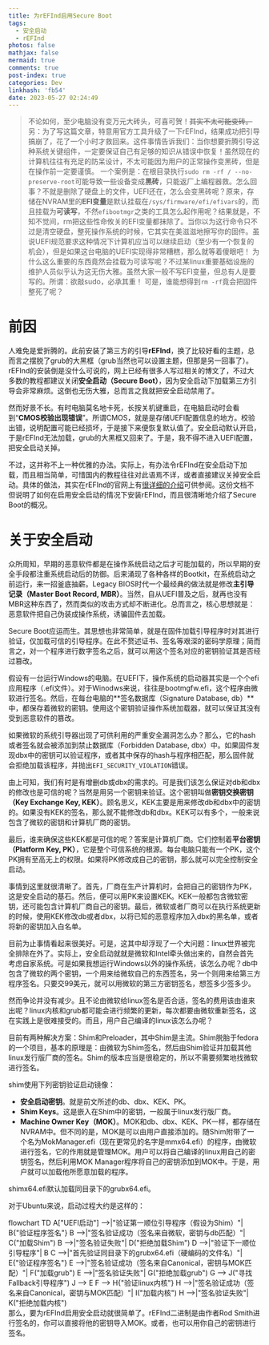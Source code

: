 ```yaml
---
title: 为rEFInd启用Secure Boot
tags:
  - 安全启动
  - rEFInd
photos: false
mathjax: false
mermaid: true
comments: true
post-index: true
categories: Dev
linkhash: 'fb54'
date: 2023-05-27 02:24:49
---
```


 > 不论如何，至少电脑没有变万元大砖头，可喜可贺！~~其实不太可能变砖。~~
 > 另：为了写这篇文章，特意用官方工具升级了一下rEFInd，结果成功把引导搞崩了，花了一个小时才救回来。这件事情告诉我们：当你想要折腾引导这种系统关键组件，一定要保证自己有足够的知识从错误中恢复！虽然现在的计算机往往有充足的防呆设计，不太可能因为用户的正常操作变黑砖，但是在操作前一定要谨慎。
 > 一个案例是：在根目录执行`sudo rm -rf / --no-preserve-root`可能导致一些设备变成**黑砖**，只能返厂上编程器救。怎么回事？不就是删除了硬盘上的文件，UEFI还在，怎么会变黑砖呢？原来，存储在NVRAM里的**EFI变量**是默认挂载在`/sys/firmware/efi/efivars`的，而且挂载为**可读写**，不然`efibootmgr`之类的工具怎么起作用呢？结果就是，不知不觉间，rm把这些性命攸关的EFI变量都抹除了。当你以为这行命令只不过是清空硬盘，整死操作系统的时候，它其实在美滋滋地擦写你的固件。虽说UEFI规范要求这种情况下计算机应当可以继续启动（至少有一个恢复的机会），但是如果这台电脑的UEFI实现得非常糟糕，那么就等着傻眼吧！
 > 为什么这么重要的东西竟然会挂载为可读写呢？不过<span title="systemd">某linux重要基础设施</span>的维护人员似乎认为这无伤大雅。虽然大家一般不写EFI变量，但总有人是要写的。所谓：欲敲sudo，必承其重！
 > 可是，谁能想得到`rm -rf`竟会把固件整死了呢？

# 前因

人难免是爱折腾的。此前安装了第三方的引导**rEFInd**，换了比较好看的主题，总而言之摆脱了grub的大黑框（grub当然也可以设置主题，但那是另一回事了）。rEFInd的安装倒是没什么可说的，网上已经有很多人写过相关的博文了，不过大多数的教程都建议关闭**安全启动（Secure Boot）**，因为安全启动下加载第三方引导会非常麻烦。这倒也无伤大雅，总而言之我就把安全启动禁用了。

然而好景不长。有时电脑莫名地卡死，长按关机键重启，在电脑启动时会看到“**CMOS校验出现错误**”。所谓CMOS，就是是存储UEFI配置信息的地方。校验出错，说明配置可能已经损坏，于是接下来便恢复默认值了。安全启动默认开启，于是rEFInd无法加载，grub的大黑框又回来了。于是，我不得不进入UEFI配置，把安全启动关掉。

不过，这并称不上一种优雅的办法。实际上，有办法令rEFInd在安全启动下加载，而且相当简单，可惜国内的教程往往对此语焉不详，或者直接建议关掉安全启动。具体的做法，其实在rEFInd的官网上有[很详细的介绍](https://www.rodsbooks.com/refind/secureboot.html)可供参阅。这份文档不但说明了如何在启用安全启动的情况下安装rEFInd，而且很清晰地介绍了Secure Boot的概况。

# 关于安全启动

众所周知，早期的恶意软件都是在操作系统启动之后才可能加载的，所以早期的安全手段都注重系统启动后的防御。后来涌现了各种各样的Bootkit，在系统启动之前运行，来一招釜底抽薪。Legacy BIOS时代一个最经典的做法就是修改**主引导记录（Master Boot Record, MBR）**。当然，自从UEFI普及之后，就再也没有MBR这种东西了，然而类似的攻击方式却不断进化。总而言之，核心思想就是：恶意软件把自己伪装成操作系统，诱骗固件去加载。

Secure Boot应运而生。其思想也非常简单，就是在固件加载引导程序时对其进行验证，仅加载可信的引导程序。在此不赘述证书、签名等艰深的密码学原理；简而言之，对一个程序进行数字签名之后，就可以用这个签名对应的密钥验证其是否经过篡改。

假设有一台运行Windows的电脑。在UEFI下，操作系统的启动器其实是一个个efi应用程序（.efi文件）。对于Winodws来说，往往是bootmgfw.efi，这个程序由微软进行签名。然后，在每台电脑的**签名数据库（Signature Database, db）**中，都保存着微软的密钥。使用这个密钥验证操作系统加载器，就可以保证其没有受到恶意软件的篡改。

如果微软的系统引导器出现了可供利用的严重安全漏洞怎么办？那么，它的hash或者签名就会被添加到禁止数据库（Forbidden Database, dbx）中。如果固件发现dbx中的密钥可以验证程序，或者其中保存的hash与程序相匹配，那么固件就会拒绝加载该程序，并抛出`EFI_SECURITY_VIOLATION`错误。

由上可知，我们有时是有增删db或dbx的需求的。可是我们该怎么保证对db和dbx的修改也是可信的呢？当然是用另一个密钥来验证。这个密钥叫做**密钥交换密钥（Key Exchange Key, KEK）**。顾名思义，KEK主要是用来修改db和dbx中的密钥的。如果没有KEK的签名，那么就不能修改db和dbx。KEK可以有多个，一般来说包含了微软的密钥和计算机厂商的密钥。

最后，谁来确保这些KEK都是可信的呢？答案是计算机厂商。它们控制着**平台密钥（Platform Key, PK）**，它是整个可信系统的根源。每台电脑只能有一个PK，这个PK拥有至高无上的权限。如果将PK修改成自己的密钥，那么就可以完全控制安全启动。

事情到这里就很清晰了。首先，厂商在生产计算机时，会把自己的密钥作为PK，这是安全启动的基石。然后，便可以用PK来设置KEK。KEK一般都包含微软密钥，还可能包含计算机厂商自己的密钥。最后，微软或者厂商可以在执行系统更新的时候，使用KEK修改db或者dbx，以将已知的恶意程序加入dbx的黑名单，或者将新的密钥加入白名单。

目前为止事情看起来很美好。可是，这其中却浮现了一个大问题：linux世界被完全排除在外了。实际上，安全启动就就是微软和Intel牵头做出来的，自然会首先考虑自家系统。可是如果我想运行Windows以外的操作系统，该怎么办呢？db中包含了微软的两个密钥，一个用来给微软自己的东西签名，另一个则用来给第三方程序签名。只要交99美元，就可以用微软的第三方密钥签名，想签多少签多少。

然而争论并没有减少。且不论由微软给linux签名是否合适，签名的费用该由谁来出呢？linux内核和grub都可能会进行频繁的更新，每次都要由微软重新签名，这在实践上是很难接受的。而且，用户自己编译的linux该怎么办呢？

目前有两种解决方案：Shim和Preloader，其中Shim是主流。Shim脱胎于fedora的一个项目，基本的原理是：由微软为Shim签名，然后由Shim验证并加载其他linux发行版厂商的签名。Shim的版本应当是很稳定的，所以不需要频繁地找微软进行签名。

shim使用下列密钥验证启动镜像：

 - **安全启动密钥**。就是前文所述的db、dbx、KEK、PK。
 - **Shim Keys**。这是嵌入在Shim中的密钥，一般属于linux发行版厂商。
 - **Machine Owner Key（MOK）**。MOK和db、dbx、KEK、PK一样，都存储在NVRAM中。但不同的是，MOK是可以由用户直接添加的。随Shim附带了一个名为MokManager.efi（现在更常见的名字是mmx64.efi）的程序，由微软进行签名，它的作用就是管理MOK。用户可以将自己编译的linux用自己的密钥签名，然后利用MOK Manager程序将自己的密钥添加到MOK中。于是，用户就可以加载他所愿意加载的程序。

shimx64.efi默认加载同目录下的grubx64.efi。

对于Ubuntu来说，启动过程大约是这样的：
<!-- htmlmin:ignore -->
<div class="mermaid">
flowchart TD
   A["UEFI启动"] -->|"验证第一顺位引导程序（假设为Shim）"| B{"验证程序签名"}
   B -->|"签名验证成功（签名来自微软，密钥与db匹配）"| C("加载Shim")
   B -->|"签名验证失败"| D("拒绝加载Shim")
   D -->|"验证下一顺位引导程序"| B
   C -->|"首先验证同目录下的grubx64.efi（硬编码的文件名）"| E{"验证程序签名"}
   E -->|"签名验证成功（签名来自Canonical，密钥与MOK匹配）"| F("加载grub")
   E -->|"签名验证失败"| G("拒绝加载grub")
   G --> J("寻找Fallback引导程序")
   J --> E
   F --> H{"验证linux内核"}
   H -->|"签名验证成功（签名来自Canonical，密钥与MOK匹配）"| I("加载内核")
   H -->|"签名验证失败"| K("拒绝加载内核")
</div>
<!-- htmlmin:ignore -->
那么，要为rEFInd启用安全启动就很简单了。rEFInd二进制是由作者Rod Smith进行签名的，你可以直接将他的密钥导入MOK。或者，也可以用你自己的密钥进行签名。